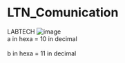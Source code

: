 # LTN_Comunication
LABTECH
![image](https://user-images.githubusercontent.com/81642936/147807290-22ddc751-3def-4188-a68b-abbf2c88790c.png)
</br>a in hexa = 10 in decimal</br>
</br>b in hexa = 11 in decimal </br>
